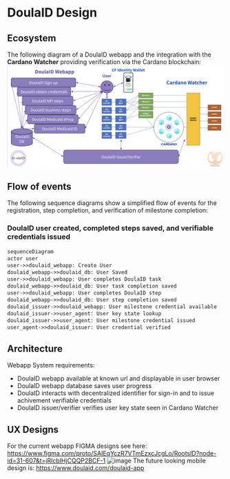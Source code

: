 # DoulaID Design

## Ecosystem
The following diagram of a DoulaID webapp and the integration with the **Cardano Watcher** providing verification via the Cardano blockchain:
![Ecosystem](DoulaID_Ecosystem.png)

## Flow of events
The following sequence diagrams show a simplified flow of events for the registration, step completion, and verification of milestone completion:

### DoulaID user created, completed steps saved, and verifiable credentials issued
```mermaid
sequenceDiagram
actor user
user->>doulaid_webapp: Create User
doulaid_webapp->>doulaid_db: User Saved
user->>doulaid_webapp: User completes DoulaID task
doulaid_webapp->>doulaid_db: User task completion saved
user->>doulaid_webapp: User completes DoulaID step
doulaid_webapp->>doulaid_db: User step completion saved
doulaid_issuer->>doulaid_webapp: User milestone credential available
doulaid_issuer->>user_agent: User key state lookup
doulaid_issuer->>user_agent: User milestone credential issued
user_agent->>doulaid_issuer: User credential verified
```

## Architecture
Webapp System requirements:
* DoulaID webapp available at known url and displayable in user browser
* DoulaID webapp database saves user progress
* DoulaID interacts with decentralized identifier for sign-in and to issue achivement verifiable credentials 
* DoulaID issuer/verifier verifies user key state seen in Cardano Watcher

## UX Designs
For the current webapp FIGMA designs see here: https://www.figma.com/proto/SAIEqYczR7VTmEzxcJcgLo/RootsID?node-id=31-607&t=jRlcbIHjCQQP2BCF-1
<img width="1417" alt="image" src="https://github.com/user-attachments/assets/92dfea41-4bbe-4b13-bc46-a9459b2f8d23">
The future looking mobile design is:
https://www.doulaid.com/doulaid-app
